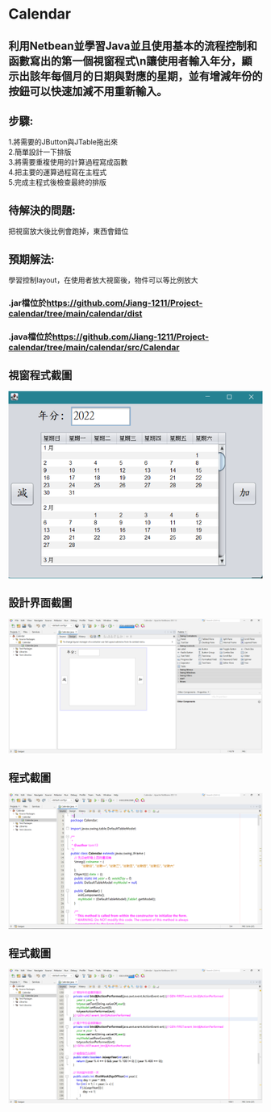 # Calendar
## 利用Netbean並學習Java並且使用基本的流程控制和函數寫出的第一個視窗程式\n讓使用者輸入年分，顯示出該年每個月的日期與對應的星期，並有增減年份的按鈕可以快速加減不用重新輸入。  
  
## 步驟:  
1.將需要的JButton與JTable拖出來  
2.簡單設計一下排版  
3.將需要重複使用的計算過程寫成函數  
4.把主要的運算過程寫在主程式  
5.完成主程式後檢查最終的排版  

## 待解決的問題:  
把視窗放大後比例會跑掉，東西會錯位

## 預期解法:  
學習控制layout，在使用者放大視窗後，物件可以等比例放大  
  
### .jar檔位於<https://github.com/Jiang-1211/Project-calendar/tree/main/calendar/dist>  
### .java檔位於<https://github.com/Jiang-1211/Project-calendar/tree/main/calendar/src/Calendar>
## 視窗程式截圖  
![image](image/視窗程式截圖.png)  
  
## 設計界面截圖  
![image](image/設計界面截圖.png)  
  
## 程式截圖  
![image](image/程式截圖(1).png)  
  
## 程式截圖 
![image](image/程式截圖(2).png)  
